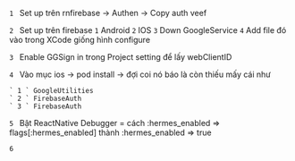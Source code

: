 `1 ` Set up trên rnfirebase -> Authen -> Copy auth veef

`2 ` Set up trên firebase 
    ` 1 ` Android
    ` 2 ` IOS 
    ` 3 ` Down GoogleService
    ` 4 ` Add file đó vào trong XCode giống hình configure

`3 ` Enable GGSign in trong Project setting để lấy webClientID

`4 ` Vào mục ios -> pod install -> đợi coi nó báo là còn thiếu mấy cái như 

    ` 1 ` GoogleUtilities
    ` 2 ` FirebaseAuth
    ` 3 ` FirebaseAuth

`5 ` Bật ReactNative Debugger = cách :hermes_enabled => flags[:hermes_enabled] thành :hermes_enabled => true

`6 `